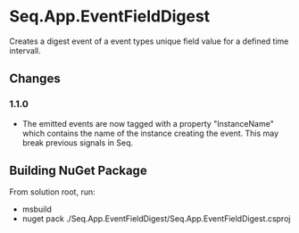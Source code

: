 # Seq.App.EventFieldDigest

Creates a digest event of a event types unique field value for a defined time intervall.

## Changes

### 1.1.0

- The emitted events are now tagged with a property "InstanceName" which contains the name of the instance creating the event. This may break previous signals in Seq.

## Building NuGet Package

From solution root, run:

- msbuild
- nuget pack ./Seq.App.EventFieldDigest/Seq.App.EventFieldDigest.csproj